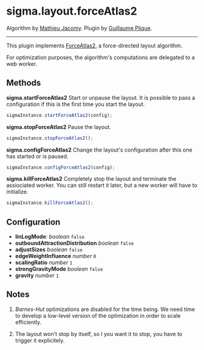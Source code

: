 sigma.layout.forceAtlas2
========================

Algorithm by [Mathieu Jacomy](https://github.com/jacomyma).
Plugin by [Guillaume Plique](https://github.com/Yomguithereal).

---

This plugin implements [ForceAtlas2](http://www.medialab.sciences-po.fr/publications/Jacomy_Heymann_Venturini-Force_Atlas2.pdf), a force-directed layout algorithm.

For optimization purposes, the algorithm's computations are delegated to a web worker.

## Methods

**sigma.startForceAtlas2**
Start or unpause the layout. It is possible to pass a configuration if this is the first time you start the layout.

```js
sigmaInstance.startForceAtlas2(config);
```

**sigma.stopForceAtlas2**
Pause the layout.

```js
sigmaInstance.stopForceAtlas2();
```

**sigma.configForceAtlas2**
Change the layout's configuration after this one has started or is paused.

```js
sigmaInstance.configForceAtlas2(config);
```

**sigma.killForceAtlas2**
Completely stop the layout and terminate the assiociated worker. You can still restart it later, but a new worker will have to initialize.

```js
sigmaInstance.killForceAtlas2();
```

## Configuration

* **linLogMode**: *boolean* `false`
* **outboundAttractionDistribution** *boolean* `false`
* **adjustSizes** *boolean* `false`
* **edgeWeightInfluence** *number* `0`
* **scalingRatio** *number* `1`
* **strongGravityMode** *boolean* `false`
* **gravity** *number* `1`

## Notes
1. *Barnes-Hut* optimizations are disabled for the time being. We need time to develop a low-level version of the optimization in order to scale efficiently.

2. The layout won't stop by itself, so I you want it to stop, you have to trigger it explicitely.
